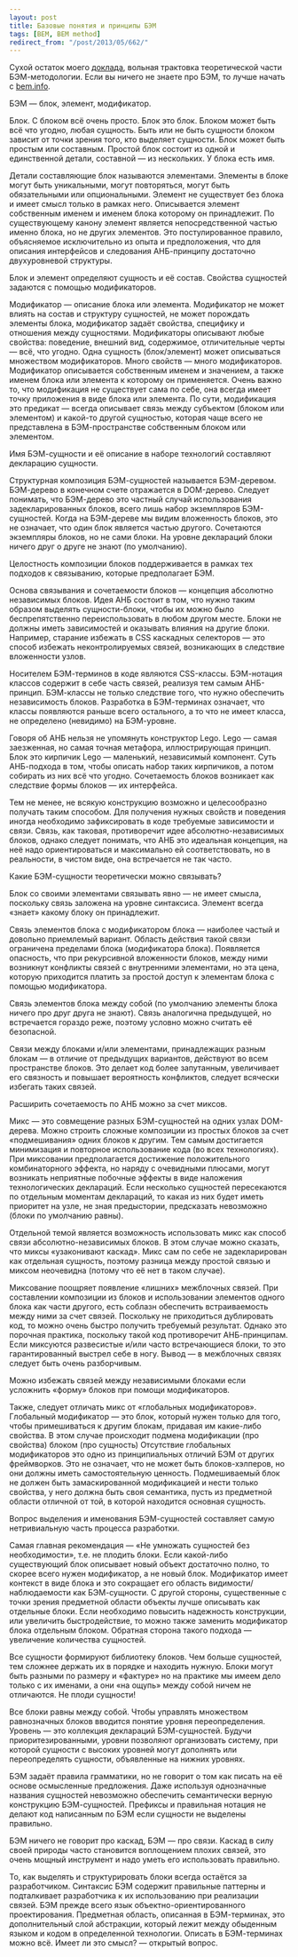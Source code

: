```yaml
---
layout: post
title: Базовые понятия и принципы БЭМ
tags: [BEM, BEM method]
redirect_from: "/post/2013/05/662/"
---
```


Сухой остаток моего <a href="/slides/bem/">доклада</a>, вольная трактовка теоретической части БЭМ-методологии. Если вы ничего не знаете про БЭМ, то лучше начать с <a href="http://ru.bem.info/method/">bem.info</a>.

БЭМ — блок, элемент, модификатор.

Блок. С блоком всё очень просто. Блок это блок. Блоком может быть всё что угодно, любая сущность. Быть или не быть сущности блоком зависит от точки зрения того, кто выделяет сущности. Блок может быть простым или составным. Простой блок состоит из одной и единственной детали, составной — из нескольких. У блока есть имя.

Детали составляющие блок называются элементами. Элементы в блоке могут быть уникальными, могут повторяться, могут быть обязательными или опциональными. Элемент не существует без блока и имеет смысл только в рамках него. Описывается элемент собственным именем и именем блока которому он принадлежит. По существующему канону элемент является непосредственной частью именно блока, но не других элементов. Это постулированное правило, объясняемое исключительно из опыта и предположения, что для описания интерфейсов и следования АНБ-принципу достаточно двухуровневой структуры.

Блок и элемент определяют сущность и её состав. Свойства сущностей задаются с помощью модификаторов.

Модификатор — описание блока или элемента. Модификатор не может влиять на состав и структуру сущностей, не может порождать элементы блока, модификатор задаёт свойства, специфику и отношения между сущностями. Модификаторы описывают любые свойства: поведение, внешний вид, содержимое, отличительные черты — всё, что угодно. Одна сущность (блок/элемент) может описываться множеством модификаторов. Много свойств — много модификаторов. Модификатор описывается собственным именем и значением, а также именем блока или элемента к которому он применяется. Очень важно то, что модификация не существует сама по себе, она всегда имеет точку приложения в виде блока или элемента. По сути, модификация это предикат — всегда описывает связь между субъектом (блоком или элементом) и какой-то другой сущностью, которая чаще всего не представлена в БЭМ-пространстве собственным блоком или элементом.

Имя БЭМ-сущности и её описание в наборе технологий составляют декларацию сущности.

Структурная композиция БЭМ-сущностей называется БЭМ-деревом. БЭМ-дерево в конечном счете отражается в DOM-дерево. Следует понимать, что БЭМ-дерево это частный случай использования задекларированных блоков, всего лишь набор экземпляров БЭМ-сущностей. Когда на БЭМ-дереве мы видим вложенность блоков, это не означает, что один блок является частью другого. Сочетаются экземпляры блоков, но не сами блоки. На уровне деклараций блоки ничего друг о друге не знают (по умолчанию).

Целостность композиции блоков поддерживается в рамках тех подходов к связыванию, которые предполагает БЭМ.

Основа связывания и сочетаемости блоков — концепция абсолютно независимых блоков. Идея АНБ состоит в том, что нужно таким образом выделять сущности-блоки, чтобы их можно было беспрепятственно переиспользовать в любом другом месте. Блоки не должны иметь зависимостей и оказывать влияния на другие блоки. Например, старание избежать в CSS каскадных селекторов — это способ избежать неконтролируемых связей, возникающих в следствие вложенности узлов.

Носителем БЭМ-терминов в коде являются CSS-классы. БЭМ-нотация классов содержит в себе часть связей, реализуя тем самым АНБ-принцип. БЭМ-классы не только следствие того, что нужно обеспечить независимость блоков. Разработка в БЭМ-терминах означает, что классы появляются раньше всего остального, а то что не имеет класса, не определено (невидимо) на БЭМ-уровне.

Говоря об АНБ нельзя не упомянуть конструктор Lego. Lego — самая заезженная, но самая точная метафора, иллюстрирующая принцип. Блок это кирпичик Lego — маленький, независимый компонент. Суть АНБ-подхода в том, чтобы описать набор таких кирпичиков, а потом собирать из них всё что угодно. Сочетаемость блоков возникает как следствие формы блоков — их интерфейса.

Тем не менее, не всякую конструкцию возможно и целесообразно получать таким способом. Для получения нужных свойств и поведения иногда необходимо зафиксировать в коде требуемые зависимости и связи. Связь, как таковая, противоречит идее абсолютно-независимых блоков, однако следует понимать, что АНБ это идеальная концепция, на неё надо ориентироваться и максимально ей соответствовать, но в реальности, в чистом виде, она встречается не так часто.

Какие БЭМ-сущности теоретически можно связывать?

Блок со своими элементами связывать явно — не имеет смысла, поскольку связь заложена на уровне синтаксиса. Элемент всегда «знает» какому блоку он принадлежит.

Связь элементов блока с модификатором блока — наиболее частый и довольно приемлемый вариант. Область действия такой связи ограничена пределами блока (модификатора блока). Появляется опасность, что при рекурсивной вложенности блоков, между ними возникнут конфликты связей с внутренними элементами, но эта цена, которую приходится платить за простой доступ к элементам блока с помощью модификатора.

Связь элементов блока между собой (по умолчанию элементы блока ничего про друг друга не знают). Связь аналогична предыдущей, но встречается гораздо реже, поэтому условно можно считать её безопасной.

Связи между блоками и/или элементами, принадлежащих разным блокам — в отличие от предыдущих вариантов, действуют во всем пространстве блоков. Это делает код более запутанным, увеличивает его связность и повышает вероятность конфликтов, следует всячески избегать таких связей.

Расширить сочетаемость по АНБ можно за счет миксов.

Микс — это совмещение разных БЭМ-сущностей на одних узлах DOM-дерева. Можно строить сложные композиции из простых блоков за счет «подмешивания» одних блоков к другим. Тем самым достигается минимизация и повторное использование кода (во всех технологиях). При миксовании предполагается достижение положительного комбинаторного эффекта, но наряду с очевидными плюсами, могут возникать неприятные побочные эффекты в виде наложения технологических деклараций. Если несколько сущностей пересекаются по отдельным моментам деклараций, то какая из них будет иметь приоритет на узле, не зная предыстории, предсказать невозможно (блоки по умолчанию равны).

Отдельной темой является возможность использовать микс как способ связи абсолютно-независимых блоков. В этом случае можно сказать, что миксы «узаконивают каскад». Микс сам по себе не задекларирован как отдельная сущность, поэтому разница между простой связью и миксом неочевидна (потому что её нет в таком случае).

Миксование поощряет появление «лишних» межблочных связей. При составлении композиции из блоков и использовании элементов одного блока как части другого, есть соблазн обеспечить встраиваемость между ними за счет связей. Поскольку не приходиться дублировать код, то можно очень быстро получить требуемый результат. Однако это порочная практика, поскольку такой код противоречит АНБ-принципам. Если миксуются развесистые и/или часто встречающиеся блоки, то это гарантированный выстрел себе в ногу. Вывод — в межблочных связях следует быть очень разборчивым.

Можно избежать связей между независимыми блоками если усложнить «форму» блоков при помощи модификаторов.

Также, следует отличать микс от «глобальных модификаторов». Глобальный модификатор — это блок, который нужен только для того, чтобы примешиваться к другим блокам, придавая им какие-либо свойства. В этом случае происходит подмена модификации (про свойства) блоком (про сущность) Отсутствие глобальных модификаторов это одно из принципиальных отличий БЭМ от других фреймворков. Это не означает, что не может быть блоков-хэлперов, но они должны иметь самостоятельную ценность. Подмешиваемый блок не должен быть замаскированной модификацией и нести только свойства, у него должна быть своя семантика, пусть из предметной области отличной от той, в которой находится основная сущность.

Вопрос выделения и именования БЭМ-сущностей составляет самую нетривиальную часть процесса разработки.

Самая главная рекомендация — «Не умножать сущностей без необходимости», т.е. не плодить блоки. Если какой-либо существующий блок описывает новый объект достаточно полно, то скорее всего нужен модификатор, а не новый блок. Модификатор имеет контекст в виде блока и это сокращает его область видимости/наблюдаемости как БЭМ-сущности. С другой стороны, существенные с точки зрения предметной области объекты лучше описывать как отдельные блоки. Если необходимо повысить надежность конструкции, или увеличить быстродействие, то можно также заменить модификатор блока отдельным блоком. Обратная сторона такого подхода — увеличение количества сущностей.

Все сущности формируют библиотеку блоков. Чем больше сущностей, тем сложнее держать их в порядке и находить нужную. Блоки могут быть разными по размеру и «фактуре» но на практике мы имеем дело только с их именами, а они «на ощупь» между собой ничем не отличаются. Не плоди сущности!

Все блоки равны между собой. Чтобы управлять множеством равнозначных блоков вводится понятие уровня переопределения. Уровень — это коллекция деклараций БЭМ-сущностей. Будучи приоритезированными, уровни позволяют организовать систему, при которой сущности с высоких уровней могут дополнять или переопределять сущности, объявленные на нижних уровнях.

БЭМ задаёт правила грамматики, но не говорит о том как писать на её основе осмысленные предложения. Даже используя однозначные названия сущностей невозможно обеспечить семантически верную конструкцию БЭМ-сущностей. Префиксы и правильная нотация не делают код написанным по БЭМ если сущности не выделены правильно.

БЭМ ничего не говорит про каскад, БЭМ — про связи. Каскад в силу своей природы часто становится воплощением плохих связей, это очень мощный инструмент и надо уметь его использовать правильно.

То, как выделять и структурировать блоки всегда остаётся за разработчиком. Синтаксис БЭМ содержит правильные паттерны и подталкивает разработчика к их использованию при реализации связей. БЭМ прежде всего язык объектно-ориентированного проектирования. Предметная область, описанная в БЭМ-терминах, это дополнительный слой абстракции, который лежит между обыденным языком и кодом в определенной технологии. Описать в БЭМ-терминах можно всё. Имеет ли это смысл? — открытый вопрос.
